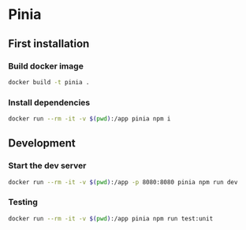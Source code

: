 # Pinia

## First installation

### Build docker image

```bash
docker build -t pinia .
```

### Install dependencies

```bash
docker run --rm -it -v $(pwd):/app pinia npm i
```

## Development

### Start the dev server

```bash
docker run --rm -it -v $(pwd):/app -p 8080:8080 pinia npm run dev
```

### Testing

```bash
docker run --rm -it -v $(pwd):/app pinia npm run test:unit
```
